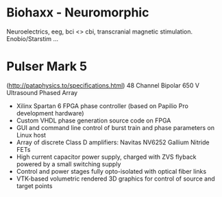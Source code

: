 # Biohaxx - Neuromorphic
Neuroelectrics, eeg, bci <> cbi, transcranial magnetic stimulation. Enobio/Starstim ...

# Pulser Mark 5
(http://pataphysics.to/specifications.html) 
48 Channel Bipolar 650 V Ultrasound Phased Array
- Xilinx Spartan 6 FPGA phase controller (based on Papilio Pro development hardware)
- Custom VHDL phase generation source code on FPGA
- GUI and command line control of burst train and phase parameters on Linux host
- Array of discrete Class D amplifiers: Navitas NV6252 Gallium Nitride FETs
- High current capacitor power supply, charged with ZVS flyback powered by a small switching supply
- Control and power stages fully opto-isolated with optical fiber links
- VTK-based volumetric rendered 3D graphics for control of source and target points

